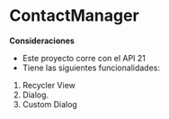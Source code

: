 # ContactManager

**Consideraciones**
- Este proyecto corre con el API 21
- Tiene las siguientes funcionalidades:

1. Recycler View
2. Dialog. 
3. Custom Dialog


